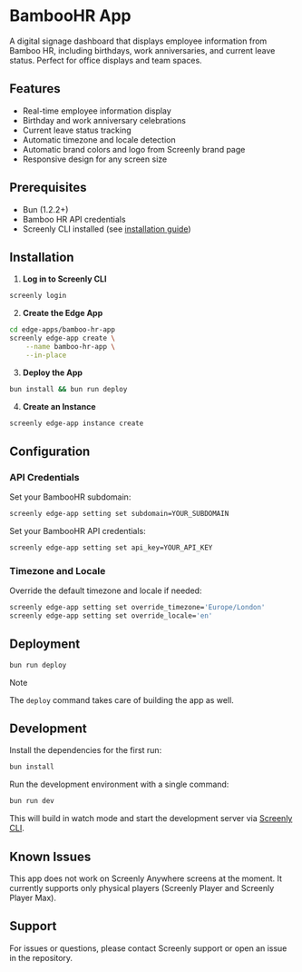 # BambooHR App

A digital signage dashboard that displays employee information from Bamboo HR, including birthdays, work anniversaries, and current leave status. Perfect for office displays and team spaces.

## Features

- Real-time employee information display
- Birthday and work anniversary celebrations
- Current leave status tracking
- Automatic timezone and locale detection
- Automatic brand colors and logo from Screenly brand page
- Responsive design for any screen size

## Prerequisites

- Bun (1.2.2+)
- Bamboo HR API credentials
- Screenly CLI installed (see [installation guide](https://github.com/Screenly/cli))

## Installation

1. **Log in to Screenly CLI**

```bash
screenly login
```

2. **Create the Edge App**

```bash
cd edge-apps/bamboo-hr-app
screenly edge-app create \
    --name bamboo-hr-app \
    --in-place
```

3. **Deploy the App**

```bash
bun install && bun run deploy
```

4. **Create an Instance**

```bash
screenly edge-app instance create
```

## Configuration

### API Credentials

Set your BambooHR subdomain:

```bash
screenly edge-app setting set subdomain=YOUR_SUBDOMAIN
```

Set your BambooHR API credentials:

```bash
screenly edge-app setting set api_key=YOUR_API_KEY
```

### Timezone and Locale

Override the default timezone and locale if needed:

```bash
screenly edge-app setting set override_timezone='Europe/London'
screenly edge-app setting set override_locale='en'
```

## Deployment

```bash
bun run deploy
```

> [!NOTE]
> The `deploy` command takes care of building the app as well.

## Development

Install the dependencies for the first run:

```bash
bun install
```

Run the development environment with a single command:

```bash
bun run dev
```

This will build in watch mode and start the development server via [Screenly CLI](https://github.com/Screenly/cli).

## Known Issues

This app does not work on Screenly Anywhere screens at the moment. It currently supports only physical players (Screenly Player and Screenly Player Max).

## Support

For issues or questions, please contact Screenly support or open an issue in the repository.
